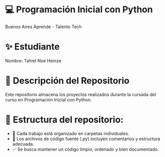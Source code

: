 # **💻 Programación Inicial con Python**
Buenos Aires Aprende - Talento Tech

# **✨ Estudiante**
Nombre: Tahiel Noé Heinze

# **📂 Descripción del Repositorio**
Este repositorio almacena los proyectos realizados durante la cursada del curso en Programación Inicial con Python.

# **📌 Estructura del repositorio:**

- 📁 Cada trabajo está organizado en carpetas individuales.
- 📝 Los archivos de código fuente (.py) incluyen comentarios y estructura adecuada.
- ✅ Se busca mantener un código limpio, ordenado y bien documentado.
